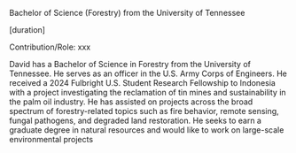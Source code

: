 Bachelor of Science (Forestry) from the University of Tennessee
<p>[duration]</p>
<p>Contribution/Role: xxx</p>

David has a Bachelor of Science in Forestry from the University of Tennessee. 
He serves as an officer in the U.S. Army Corps of Engineers. He received a 2024 Fulbright U.S. Student Research Fellowship to Indonesia with a project investigating the reclamation of tin mines and sustainability in the palm oil industry. He has assisted on projects across the broad spectrum of forestry-related topics such as fire behavior, remote sensing, fungal pathogens, and degraded land restoration. He seeks to earn a graduate degree in natural resources and would like to work on large-scale environmental projects

